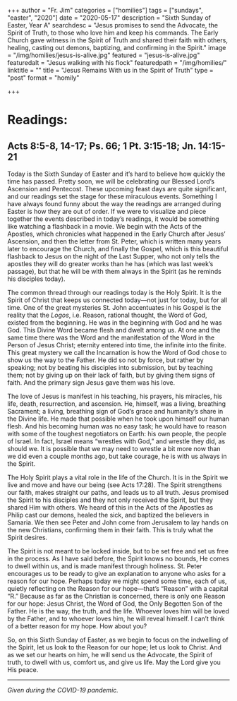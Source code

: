 +++
author = "Fr. Jim"
categories = ["homilies"]
tags = ["sundays", "easter", "2020"]
date = "2020-05-17"
description = "Sixth Sunday of Easter, Year A"
searchdesc = "Jesus promises to send the Advocate, the Spirit of Truth, to those who love him and keep his commands. The Early Church gave witness in the Spirit of Truth and shared their faith with others, healing, casting out demons, baptizing, and confirming in the Spirit."
image = "/img/homilies/jesus-is-alive.jpg"
featured = "jesus-is-alive.jpg"
featuredalt = "Jesus walking with his flock"
featuredpath = "/img/homilies/"
linktitle = ""
title = "Jesus Remains With us in the Spirit of Truth"
type = "post"
format = "homily"

+++

# Readings:
## Acts 8:5-8, 14-17; Ps. 66; 1 Pt. 3:15-18; Jn. 14:15-21

Today is the Sixth Sunday of Easter and it’s hard to believe how quickly the time has passed. Pretty soon, we will be celebrating our Blessed Lord’s Ascension and Pentecost. These upcoming feast days are quite significant, and our readings set the stage for these miraculous events. Something I have always found funny about the way the readings are arranged during Easter is how they are out of order. If we were to visualize and piece together the events described in today’s readings, it would be something like watching a flashback in a movie. We begin with the Acts of the Apostles, which chronicles what happened in the Early Church after Jesus’ Ascension, and then the letter from St. Peter, which is written many years later to encourage the Church, and finally the Gospel, which is this beautiful flashback to Jesus on the night of the Last Supper, who not only tells the apostles they will do greater works than he has (which was last week’s passage), but that he will be with them always in the Spirit (as he reminds his disciples today).

The common thread through our readings today is the Holy Spirit. It is the Spirit of Christ that keeps us connected today—not just for today, but for all time. One of the great mysteries St. John accentuates in his Gospel is the reality that the *Logos*, i.e. Reason, rational thought, the Word of God, existed from the beginning. He was in the beginning with God and he was God. This Divine Word became flesh and dwelt among us. At one and the same time there was the Word and the manifestation of the Word in the Person of Jesus Christ; eternity entered into time, the infinite into the finite. This great mystery we call the Incarnation is how the Word of God chose to show us the way to the Father. He did so not by force, but rather by speaking; not by beating his disciples into submission, but by teaching them; not by giving up on their lack of faith, but by giving them signs of faith. And the primary sign Jesus gave them was his love.

The love of Jesus is manifest in his teaching, his prayers, his miracles, his life, death, resurrection, and ascension. He, himself, was a living, breathing Sacrament; a living, breathing sign of God’s grace and humanity’s share in the Divine life. He made that possible when he took upon himself our human flesh. And his becoming human was no easy task; he would have to reason with some of the toughest negotiators on Earth: his own people, the people of Israel. In fact, Israel means “wrestles with God,” and wrestle they did, as should we. It is possible that we may need to wrestle a bit more now than we did even a couple months ago, but take courage, he is with us always in the Spirit.

The Holy Spirit plays a vital role in the life of the Church. It is in the Spirit we live and move and have our being (see Acts 17:28). The Spirit strengthens our faith, makes straight our paths, and leads us to all truth. Jesus promised the Spirit to his disciples and they not only received the Spirit, but they shared Him with others. We heard of this in the Acts of the Apostles as Philip cast our demons, healed the sick, and baptized the believers in Samaria. We then see Peter and John come from Jerusalem to lay hands on the new Christians, confirming them in their faith. This is truly what the Spirit desires.

The Spirit is not meant to be locked inside, but to be set free and set us free in the process. As I have said before, the Spirit knows no bounds, He comes to dwell within us, and is made manifest through holiness. St. Peter encourages us to be ready to give an explanation to anyone who asks for a reason for our hope. Perhaps today we might spend some time, each of us, quietly reflecting on the Reason for our hope—that’s “Reason” with a capital “R.” Because as far as the Christian is concerned, there is only one Reason for our hope: Jesus Christ, the Word of God, the Only Begotten Son of the Father. He is the way, the truth, and the life. Whoever loves him will be loved by the Father, and to whoever loves him, he will reveal himself. I can’t think of a better reason for my hope. How about you?

So, on this Sixth Sunday of Easter, as we begin to focus on the indwelling of the Spirit, let us look to the Reason for our hope; let us look to Christ. And as we set our hearts on him, he will send us the Advocate, the Spirit of truth, to dwell with us, comfort us, and give us life. May the Lord give you His peace.

---
*Given during the COVID-19 pandemic.*